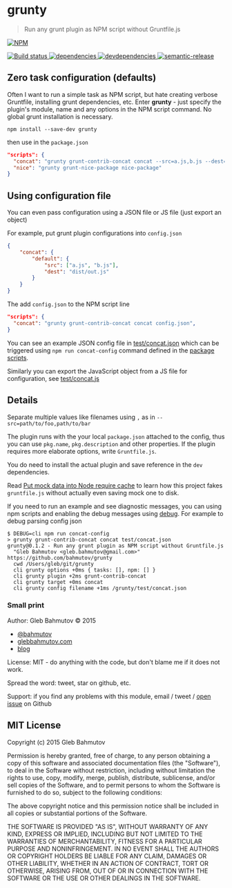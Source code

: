 # grunty

> Run any grunt plugin as NPM script without Gruntfile.js

[![NPM][grunty-icon] ][grunty-url]

[![Build status][grunty-ci-image] ][grunty-ci-url]
[![dependencies][grunty-dependencies-image] ][grunty-dependencies-url]
[![devdependencies][grunty-devdependencies-image] ][grunty-devdependencies-url]
[![semantic-release][semantic-image] ][semantic-url]

## Zero task configuration (defaults)

Often I want to run a simple task as NPM script, but hate creating verbose Gruntfile, installing
grunt dependencies, etc. Enter **grunty** - just specify the plugin's module, name and any options
in the NPM script command. No global grunt installation is necessary.

`npm install --save-dev grunty`

then use in the `package.json`

```json
"scripts": {
  "concat": "grunty grunt-contrib-concat concat --src=a.js,b.js --dest=dist/out.js",
  "nice": "grunty grunt-nice-package nice-package"
}
```

## Using configuration file

You can even pass configuration using a JSON file or JS file (just export an object)

For example, put grunt plugin configurations into `config.json`

```json
{
    "concat": {
        "default": {
            "src": ["a.js", "b.js"],
            "dest": "dist/out.js"
        }
    }
}
```

The add `config.json` to the NPM script line

```json
"scripts": {
  "concat": "grunty grunt-contrib-concat concat config.json",
}
```

You can see an example JSON config file in [test/concat.json](test/concat.json) which can be
triggered using `npm run concat-config` command defined in the [package scripts](package.json).

Similarly you can export the JavaScript object from a JS file for configuration,
see [test/concat.js](test/concat.js)

## Details

Separate multiple values like filenames using `,` as in `--src=path/to/foo,path/to/bar`

The plugin runs with the your local `package.json` attached to the config, thus you can use
`pkg.name`, `pkg.description` and other properties.
If the plugin requires more elaborate options, write `Gruntfile.js`.

You do need to install the actual plugin and save reference in the `dev` dependencies.

Read [Put mock data into Node require cache](http://glebbahmutov.com/blog/put-mock-data-into-node-require-cache/)
to learn how this project fakes `gruntfile.js` without actually even saving mock one to disk.

If you need to run an example and see diagnostic messages, you can using npm scripts and enabling
the debug messages using [debug](https://www.npmjs.com/package/debug).
For example to debug parsing config json

    $ DEBUG=cli npm run concat-config
    > grunty grunt-contrib-concat concat test/concat.json
    grunty@0.1.2 - Run any grunt plugin as NPM script without Gruntfile.js
      "Gleb Bahmutov <gleb.bahmutov@gmail.com>" https://github.com/bahmutov/grunty
      cwd /Users/gleb/git/grunty
      cli grunty options +0ms { tasks: [], npm: [] }
      cli grunty plugin +2ms grunt-contrib-concat
      cli grunty target +0ms concat
      cli grunty config filename +1ms /grunty/test/concat.json

### Small print

Author: Gleb Bahmutov &copy; 2015

* [@bahmutov](https://twitter.com/bahmutov)
* [glebbahmutov.com](http://glebbahmutov.com)
* [blog](http://glebbahmutov.com/blog/)

License: MIT - do anything with the code, but don't blame me if it does not work.

Spread the word: tweet, star on github, etc.

Support: if you find any problems with this module, email / tweet /
[open issue](https://github.com/bahmutov/grunty/issues) on Github

## MIT License

Copyright (c) 2015 Gleb Bahmutov

Permission is hereby granted, free of charge, to any person
obtaining a copy of this software and associated documentation
files (the "Software"), to deal in the Software without
restriction, including without limitation the rights to use,
copy, modify, merge, publish, distribute, sublicense, and/or sell
copies of the Software, and to permit persons to whom the
Software is furnished to do so, subject to the following
conditions:

The above copyright notice and this permission notice shall be
included in all copies or substantial portions of the Software.

THE SOFTWARE IS PROVIDED "AS IS", WITHOUT WARRANTY OF ANY KIND,
EXPRESS OR IMPLIED, INCLUDING BUT NOT LIMITED TO THE WARRANTIES
OF MERCHANTABILITY, FITNESS FOR A PARTICULAR PURPOSE AND
NONINFRINGEMENT. IN NO EVENT SHALL THE AUTHORS OR COPYRIGHT
HOLDERS BE LIABLE FOR ANY CLAIM, DAMAGES OR OTHER LIABILITY,
WHETHER IN AN ACTION OF CONTRACT, TORT OR OTHERWISE, ARISING
FROM, OUT OF OR IN CONNECTION WITH THE SOFTWARE OR THE USE OR
OTHER DEALINGS IN THE SOFTWARE.

[grunty-icon]: https://nodei.co/npm/grunty.png?downloads=true
[grunty-url]: https://npmjs.org/package/grunty
[grunty-ci-image]: https://travis-ci.org/bahmutov/grunty.png?branch=master
[grunty-ci-url]: https://travis-ci.org/bahmutov/grunty
[grunty-dependencies-image]: https://david-dm.org/bahmutov/grunty.png
[grunty-dependencies-url]: https://david-dm.org/bahmutov/grunty
[grunty-devdependencies-image]: https://david-dm.org/bahmutov/grunty/dev-status.png
[grunty-devdependencies-url]: https://david-dm.org/bahmutov/grunty#info=devDependencies
[semantic-image]: https://img.shields.io/badge/%20%20%F0%9F%93%A6%F0%9F%9A%80-semantic--release-e10079.svg
[semantic-url]: https://github.com/semantic-release/semantic-release
